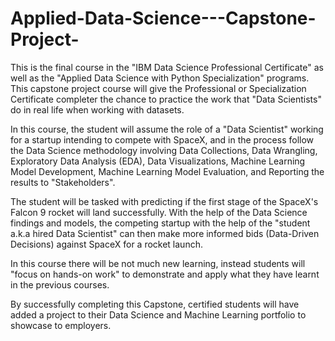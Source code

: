 # Applied-Data-Science---Capstone-Project-

This is the final course in the "IBM Data Science Professional Certificate" as well as the "Applied Data Science with Python Specialization" programs. This capstone project course will give the Professional or Specialization Certificate completer the chance to practice the work that "Data Scientists" do in real life when working with datasets.  

In this course, the student  will assume the role of a "Data Scientist" working for a startup intending to compete with SpaceX, and in the process follow the Data Science methodology involving Data Collections, Data Wrangling, Exploratory Data Analysis (EDA), Data Visualizations, Machine Learning Model Development, Machine Learning Model Evaluation, and Reporting the results to "Stakeholders".  

The student will be tasked with predicting if the first stage of the SpaceX's Falcon 9 rocket will land successfully. With the help of the Data Science findings and models, the competing startup with the help of the "student a.k.a hired Data Scientist" can then make more informed bids (Data-Driven Decisions) against SpaceX for a rocket launch.  

In this course there will be not much new learning, instead students will "focus on hands-on work" to demonstrate and apply what they have learnt in the previous courses.

By successfully completing this Capstone, certified students will have added a project to their Data Science and Machine Learning portfolio to showcase to employers.
